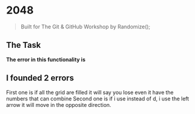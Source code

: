 # 2048
> Built for The Git & GitHub Workshop by Randomize();

## The Task
**The error in this functionality is** 
## I founded 2 errors
First one is if all the grid are filled it will say you lose even it have the numbers that can combine
Second one is if i use instead of d, i use the left arrow it will move in the opposite direction.

